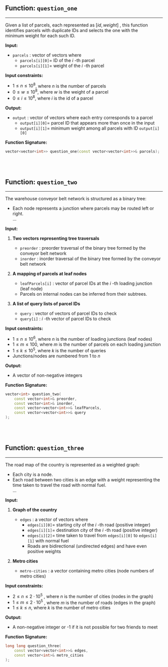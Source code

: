 ## **Function:** `question_one`  

---

Given a list of parcels, each represented as $[id, weight]$ , this function  
identifies parcels with duplicate IDs and selects the one with the  
minimum weight for each such ID.  

$\textbf{Input:}$
- $\texttt{parcels}$ : vector of vectors where  
  - $\texttt{parcels[i][0]}=$ ID of the $i$ -th parcel  
  - $\texttt{parcels[i][1]}=$ weight of the $i$ -th parcel  


$\textbf{Input constraints:}$ 
- $1 \leq n \leq 10^{8}$, where $n$ is the number of parcels
- $0 \leq w \leq 10^{8}$, where $w$ is the weight of a parcel
- $0 \leq i \leq 10^{8}$, where $i$ is the id of a parcel

$\textbf{Output:}$
- $\texttt{output}$ : vector of vectors where each entry corresponds to a parcel  
  - $\texttt{output[i][0]}=$ parcel ID that appears more than once in the input  
  - $\texttt{output[i][1]}=$ minimum weight among all parcels with ID $\texttt{output[i][0]}$ 

**Function Signature:**  

```cpp
vector<vector<int>> question_one(const vector<vector<int>>& parcels);
```

<br><br>



## **Function:** `question_two`  

---

The warehouse conveyor belt network is structured as a binary tree:  
- Each node represents a junction where parcels may be routed left or right.  
...

$\textbf{Input:}$
1. **Two vectors representing tree traversals**  
   - $\texttt{preorder}$ : preorder traversal of the binary tree formed by the conveyor belt network  
   - $\texttt{inorder}$ : inorder traversal of the binary tree formed by the conveyor belt network  
   <!-- - These uniquely determine the binary tree structure.   -->

2. **A mapping of parcels at leaf nodes**  
   - $\texttt{leafParcels[i]}$ : vector of parcel IDs at the $i$ -th loading junction (leaf node)  
   - Parcels on internal nodes can be inferred from their subtrees.  

3. **A list of query lists of parcel IDs**  
   - $\texttt{query}$ : vector of vectors of parcel IDs to check  
   - $\texttt{query[i]}$ : $i$ -th vector of parcel IDs to check  


$\textbf{Input constraints:}$ 
- $1 \leq n \leq 10^{6}$, where $n$ is the number of loading junctions (leaf nodes)  
- $1 \leq m \leq 100$, where $m$ is the number of parcels on each loading junction  
- $1 \leq k \leq 10^{5}$, where $k$ is the number of queries  
- Junctions/nodes are numbered from 1 to $n$

$\textbf{Output:}$
- A vector of non-negative integers  

**Function Signature:**  

```cpp
vector<int> question_two(
    const vector<int>& preorder,
    const vector<int>& inorder,
    const vector<vector<int>>& leafParcels,
    const vector<vector<int>>& query
);
```



<br><br>


## **Function:** `question_three`  

---

The road map of the country is represented as a weighted graph:  
- Each city is a node.  
- Each road between two cities is an edge with a weight representing the time taken to travel the road with normal fuel.  
...

$\textbf{Input:}$
1. **Graph of the country**  
   - $\texttt{edges}$ : a vector of vectors where  
     - $\texttt{edges[i][0]}=$ starting city of the $i$ -th road (positive integer)  
     - $\texttt{edges[i][1]}=$ destination city of the $i$ -th road (positive integer)  
     - $\texttt{edges[i][2]}=$ time taken to travel from $\texttt{edges[i][0]}$ to $\texttt{edges[i][1]}$ with normal fuel  
     - Roads are bidirectional (undirected edges) and have even positive weights  

2. **Metro cities**  
   - $\texttt{metro-cities}$ : a vector containing metro cities (node numbers of metro cities)  

$\textbf{Input constraints:}$ 
- $2 \leq n \leq 2 \cdot 10^{5}$ , where $n$ is the number of cities (nodes in the graph)  
- $1 \leq m \leq 2 \cdot 10^{5}$ , where $m$ is the number of roads (edges in the graph)  
- $1 \leq k \leq n$, where $k$ is the number of metro cities 
 
$\textbf{Output:}$
- A non-negative integer or -1 if it is not possible for two friends to meet  

**Function Signature:**  

```cpp
long long question_three(
    const vector<vector<int>>& edges,
    const vector<int>& metro_cities
);

```




